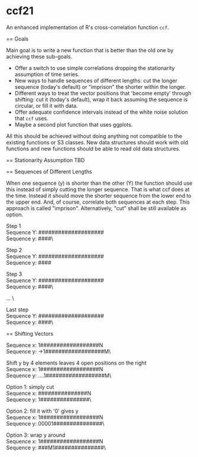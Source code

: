 # ccf21
An enhanced implementation of R's cross-correlation function ``ccf``.

== Goals

Main goal is to write a new function that is better than the old one by achieving these sub-goals.
* Offer a switch to use simple correlations dropping the stationarity assumption of time series.
* New ways to handle sequences of different lengths: cut the longer sequence (today's default) or "imprison" the shorter within the longer.
* Different ways to treat the vector positions that 'become empty' through shifting: cut it (today's default), wrap it back assuming the sequence is circular, or fill it with data.
* Offer adequate confidence intervals instead of the white noise solution that ``ccf`` uses.
* Maybe a second plot function that uses ggplots.

All this should be achieved without doing anything not compatible to the existing functions or S3 classes. New data structures should work with old functions and new functions should be able to read old data structures.


== Stationarity Assumption
TBD


== Sequences of Different Lengths

When one sequence (y) is shorter than the other (Y) the function should use this instead of simply cutting the longer sequence. That is what ccf does at the time. Instead it should move the shorter sequence from the lower end to the upper end. And, of course, correlate both sequences at each step. This approach is called "imprison". Alternatively, "cut" shall be still available as option.

Step 1\
Sequence Y: ####################\
Sequence y: ####\

Step 2\
Sequence Y: ####################\
Sequence y:  ####

Step 3\
Sequence Y: ####################\
Sequence y:   ####\

... \

Last step\
Sequence Y: ####################\
Sequence y:                 ####\



== Shifting Vectors 

Sequence x:   1##################N\
Sequence y: ->1##################M\

Shift y by 4 elements leaves 4 open positions on the right\
Sequence x: 1##################N\
Sequence y: ....1##################M\

Option 1: simply cut\
Sequence x:     ###############N\
Sequence y:     1###############\

Option 2: fill it with '0' gives y\
Sequence x: 1##################N\
Sequence y: 00001###############\

Option 3: wrap y around\
Sequence x: 1##################N\
Sequence y: ###M1###############\


